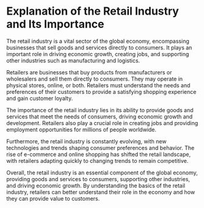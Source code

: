 Explanation of the Retail Industry and Its Importance
===================================================================

The retail industry is a vital sector of the global economy, encompassing businesses that sell goods and services directly to consumers. It plays an important role in driving economic growth, creating jobs, and supporting other industries such as manufacturing and logistics.

Retailers are businesses that buy products from manufacturers or wholesalers and sell them directly to consumers. They may operate in physical stores, online, or both. Retailers must understand the needs and preferences of their customers to provide a satisfying shopping experience and gain customer loyalty.

The importance of the retail industry lies in its ability to provide goods and services that meet the needs of consumers, driving economic growth and development. Retailers also play a crucial role in creating jobs and providing employment opportunities for millions of people worldwide.

Furthermore, the retail industry is constantly evolving, with new technologies and trends shaping consumer preferences and behavior. The rise of e-commerce and online shopping has shifted the retail landscape, with retailers adapting quickly to changing trends to remain competitive.

Overall, the retail industry is an essential component of the global economy, providing goods and services to consumers, supporting other industries, and driving economic growth. By understanding the basics of the retail industry, retailers can better understand their role in the economy and how they can provide value to customers.
